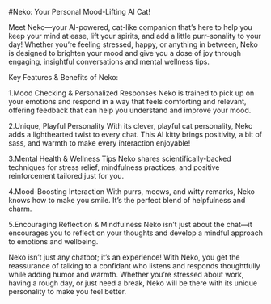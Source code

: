 #Neko: Your Personal Mood-Lifting AI Cat!

Meet Neko—your AI-powered, cat-like companion that’s here to help you keep your mind at ease, lift your spirits, and add a little purr-sonality to your day! Whether you’re feeling stressed, happy, or anything in between, Neko is designed to brighten your mood and give you a dose of joy through engaging, insightful conversations and mental wellness tips.

Key Features & Benefits of Neko:

1.Mood Checking & Personalized Responses
Neko is trained to pick up on your emotions and respond in a way that feels comforting and relevant, offering feedback that can help you understand and improve your mood.

2.Unique, Playful Personality
With its clever, playful cat personality, Neko adds a lighthearted twist to every chat. This AI kitty brings positivity, a bit of sass, and warmth to make every interaction enjoyable!

3.Mental Health & Wellness Tips
Neko shares scientifically-backed techniques for stress relief, mindfulness practices, and positive reinforcement tailored just for you.

4.Mood-Boosting Interaction
With purrs, meows, and witty remarks, Neko knows how to make you smile. It’s the perfect blend of helpfulness and charm.

5.Encouraging Reflection & Mindfulness
Neko isn’t just about the chat—it encourages you to reflect on your thoughts and develop a mindful approach to emotions and wellbeing.

Neko isn’t just any chatbot; it’s an experience! With Neko, you get the reassurance of talking to a confidant who listens and responds thoughtfully while adding humor and warmth. Whether you’re stressed about work, having a rough day, or just need a break, Neko will be there with its unique personality to make you feel better. 

